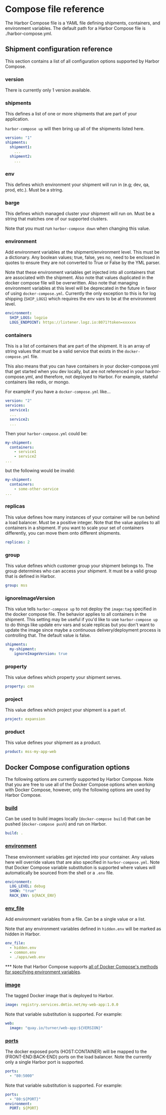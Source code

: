 # Compose file reference

The Harbor Compose file is a YAML file defining shipments, containers, and environment variables. The default path for a Harbor Compose file is ./harbor-compose.yml.

## Shipment configuration reference

This section contains a list of all configuration options supported by Harbor Compose.


### version

There is currently only 1 version available.


### shipments

This defines a list of one or more shipments that are part of your application.  

`harbor-compose up` will then bring up all of the shipments listed here.

```yaml
version: "1"
shipments:
  shipment1:    
    ...
  shipment2:    
    ...    
```

### env

This defines which environment your shipment will run in (e.g; dev, qa, prod, etc.).  Must be a string.   


### barge

This defines which managed cluster your shipment will run on.  Must be a string that matches one of our supported clusters.

Note that you must run `harbor-compose down` when changing this value.


### environment

Add environment variables at the shipment/environment level. This must be a dictionary. Any boolean values; true, false, yes no, need to be enclosed in quotes to ensure they are not converted to True or False by the YML parser.

Note that these environment variables get injected into all containers that are associated with the shipment.  Also note that values duplicated in the docker compose file will be overwritten. Also note that managing environment variables at this level will be deprecated in the future in favor of using `docker-compose.yml`.  Currently the only exception to this is for log shipping (`SHIP_LOGS`) which requires the env vars to be at the environment level.

```yaml
environment:
  SHIP_LOGS: logzio
  LOGS_ENDPOINT: https://listener.logz.io:8071?token=xxxxxx
```

### containers

This is a list of containers that are part of the shipment.  It is an array of string values that must be a valid service that exists in the `docker-compose.yml` file.  

This also means that you can have containers in your docker-compose.yml that get started when you dev locally, but are not referenced in your harbor-compose.yml, and therefore, not deployed to Harbor.  For example, stateful containers like redis, or mongo.

For example if you have a `docker-compose.yml` like...

```yaml
version: "2"
services:
  service1:
  ...
  service2:
  ...  
```

Then your `harbor-compose.yml` could be:

```yaml
my-shipment:    
  containers:
    - service1
    - service2 
...   
```

but the following would be invalid:

```yaml
my-shipment:    
  containers:
    - some-other-service
...   
```

### replicas

This value defines how many instances of your container will be run behind a load balancer.  Must be a positive integer.  Note that the value applies to all containers in a shipment.  If you want to scale your set of containers differently, you can move them onto different shipments.

```yaml
replicas: 2
```

### group

This value defines which customer group your shipment belongs to.  The group determines who can access your shipment.  It must be a  valid group that is defined in Harbor.

```yaml
group: mss
```

### ignoreImageVersion

This value tells `harbor-compose up` to not deploy the `image:tag` specified in the docker compose file.  The behavior applies to all containers in the shipment.  This setting may be useful if you'd like to use `harbor-compose up` to do things like update env vars and scale replicas but you don't want to update the image since maybe a continuous delivery/deployment process is controlling that.  The default value is false.

```yaml
shipments:
  my-shipment:
    ignoreImageVersion: true
```

### property

This value defines which property your shipment serves.

```yaml
property: cnn
```

### project

This value defines which project your shipment is a part of.

```yaml
project: expansion
```

### product

This value defines your shipment as a product.

```yaml
product: mss-my-app-web
```

## Docker Compose configuration options

The following options are currently supported by Harbor Compose.  Note that you are free to use all of the Docker Compose options when working with Docker Compose, however, only the following options are used by Harbor Compose.

### [build](https://docs.docker.com/compose/compose-file/#build)

Can be used to build images locally (`docker-compose build`) that can be pushed (`docker-compose push`) and run on Harbor.

```yaml
build: .
```

### [environment](https://docs.docker.com/compose/compose-file/#environment)

These environment variables get injected into your container.  Any values here will override values that are also specified in `harbor-compose.yml`.  Note that Docker Compose variable substitution is supported where values will automatically be sourced from the shell or a `.env` file.

```yaml
environment:
  LOG_LEVEL: debug  
  SHOW: "true"
  RACK_ENV: ${RACK_ENV}  
```

### [env_file](https://docs.docker.com/compose/compose-file/#environment#envfile)

Add environment variables from a file. Can be a single value or a list.

Note that any environment variables defined in `hidden.env` will be marked as hidden in Harbor.

```yaml
env_file:
  - hidden.env
  - common.env
  - ./apps/web.env
```

*** Note that Harbor Compose supports [all of Docker Compose's methods for specifying environment variables](https://docs.docker.com/compose/environment-variables/).



### [image](https://docs.docker.com/compose/compose-file/#image)

The tagged Docker image that is deployed to Harbor.

```yaml
image: registry.services.dmtio.net/my-web-app:1.0.0
```

Note that variable substitution is supported.  For example:

```yaml
web:
  image: "quay.io/turner/web-app:${VERSION}"
```

### [ports](https://docs.docker.com/compose/compose-file/#ports)

The docker exposed ports (HOST:CONTAINER) will be mapped to the (FRONT-END:BACK-END) ports on the load balancer.  Note the currently only a single Harbor port is supported.

```yaml
ports:
  - "80:5000"
```

Note that variable substitution is supported.  For example:

```yaml
ports:
  - "80:${PORT}"
environment:
  PORT: ${PORT}
```
